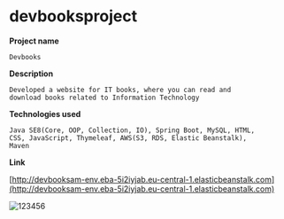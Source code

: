 # devbooksproject

**Project name**

    Devbooks 
    
**Description**

    Developed a website for IT books, where you can read and
    download books related to Information Technology
    
**Technologies used**

    Java SE8(Core, OOP, Collection, IO), Spring Boot, MySQL, HTML,
    CSS, JavaScript, Thymeleaf, AWS(S3, RDS, Elastic Beanstalk),
    Maven
    
**Link**    
    
   [http://devbooksam-env.eba-5i2iyjab.eu-central-1.elasticbeanstalk.com](http://devbooksam-env.eba-5i2iyjab.eu-central-1.elasticbeanstalk.com)   
    
   ![123456](https://user-images.githubusercontent.com/60201287/106724696-f7aa0200-6621-11eb-980b-92cc215f5009.jpg)
